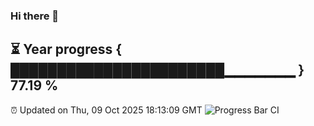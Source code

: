 ### Hi there 👋
⏳ Year progress { ███████████████████████▁▁▁▁▁▁▁ } 77.19 %
---
⏰ Updated on Thu, 09 Oct 2025 18:13:09 GMT
![Progress Bar CI](https://github.com/Moyi321/Moyi321/workflows/Progress%20Bar%20CI/badge.svg)
